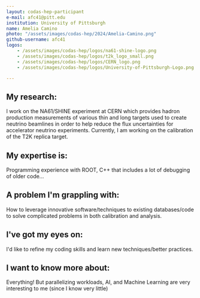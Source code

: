 ```yaml
---
layout: codas-hep-participant
e-mail: afc41@pitt.edu
institution: University of Pittsburgh
name: Amelia Camino
photo: "/assets/images/codas-hep/2024/Amelia-Camino.png"
github-username: afc41
logos:
    - /assets/images/codas-hep/logos/na61-shine-logo.png
    - /assets/images/codas-hep/logos/t2k_logo_small.png
    - /assets/images/codas-hep/logos/CERN_logo.png
    - /assets/images/codas-hep/logos/University-of-Pittsburgh-Logo.png

---
```


## My research:
I work on the NA61/SHINE experiment at CERN which provides hadron production measurements of various thin and long targets used to create neutrino beamlines in
order to help reduce the flux uncertainties for accelerator neutrino experiments. Currently, I am working on the calibration of the T2K replica target.

## My expertise is:
Programming experience with ROOT, C++ that includes a lot of debugging of older code...

## A problem I'm grappling with:
How to leverage innovative software/techniques to existing databases/code to solve complicated problems in both calibration and analysis. 

## I've got my eyes on:
I'd like to refine my coding skills and learn new techniques/better practices. 

## I want to know more about:
Everything! But parallelizing workloads, AI, and Machine Learning are very interesting to me (since I know very little)
